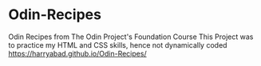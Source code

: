 # Odin-Recipes
Odin Recipes from The Odin Project's Foundation Course
This Project was to practice my HTML and CSS skills, hence not dynamically coded
https://harryabad.github.io/Odin-Recipes/
